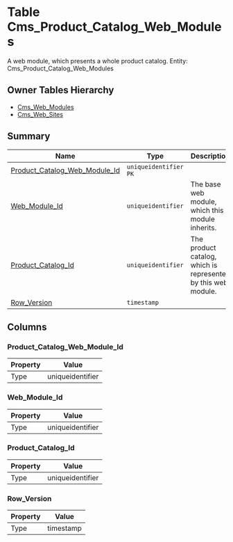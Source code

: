 # Table Cms_Product_Catalog_Web_Modules

A web module, which presents a whole product catalog. Entity: Cms_Product_Catalog_Web_Modules

## Owner Tables Hierarchy

* [Cms_Web_Modules](Cms_Web_Modules.md)
* [Cms_Web_Sites](Cms_Web_Sites.md)

## Summary

| Name | Type | Description |
| - | - | --- |
|[Product_Catalog_Web_Module_Id](#product_catalog_web_module_id)|`uniqueidentifier` `PK`||
|[Web_Module_Id](#web_module_id)|`uniqueidentifier` |The base web module, which this module inherits.|
|[Product_Catalog_Id](#product_catalog_id)|`uniqueidentifier` |The product catalog, which is represented by this web module.|
|[Row_Version](#row_version)|`timestamp` ||

## Columns

### Product_Catalog_Web_Module_Id

| Property | Value |
| - | - |
|Type|uniqueidentifier|

### Web_Module_Id

| Property | Value |
| - | - |
|Type|uniqueidentifier|

### Product_Catalog_Id

| Property | Value |
| - | - |
|Type|uniqueidentifier|

### Row_Version

| Property | Value |
| - | - |
|Type|timestamp|


